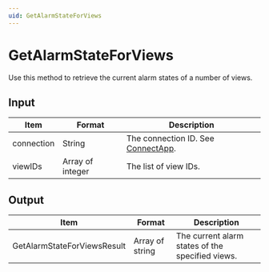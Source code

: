 ```yaml
---
uid: GetAlarmStateForViews
---
```


# GetAlarmStateForViews

Use this method to retrieve the current alarm states of a number of views.

## Input

| Item       | Format           | Description                                          |
|------------|------------------|------------------------------------------------------|
| connection | String           | The connection ID. See [ConnectApp](xref:ConnectApp). |
| viewIDs    | Array of integer | The list of view IDs.                                |

## Output

| Item                         | Format          | Description                                      |
|------------------------------|-----------------|--------------------------------------------------|
| GetAlarmStateForViewsResult | Array of string | The current alarm states of the specified views. |
